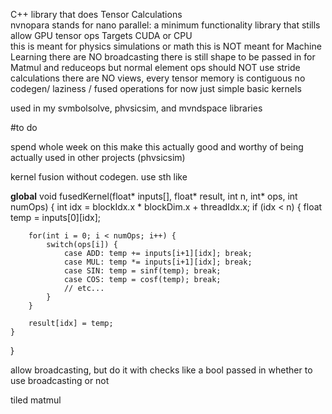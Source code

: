 C++ library that does Tensor Calculations  
nvnopara stands for nano parallel: a minimum functionality library that stills allow GPU tensor ops
Targets CUDA or CPU  
this is meant for physics simulations or math this is NOT meant for Machine Learning
there are NO broadcasting
there is still shape to be passed in for Matmul and reduceops but normal element ops should NOT use stride calculations
there are NO views, every tensor memory is contiguous
no codegen/ laziness / fused operations for now just simple basic kernels  

used in my svmbolsolve, phvsicsim, and mvndspace libraries  


#to do

spend whole week on this make this actually good and worthy of being actually used in other projects (phvsicsim)

kernel fusion without codegen. use sth like

__global__ void fusedKernel(float* inputs[], float* result, int n, int* ops, int numOps) {
    int idx = blockIdx.x * blockDim.x + threadIdx.x;
    if (idx < n) {
        float temp = inputs[0][idx];
        
        for(int i = 0; i < numOps; i++) {
            switch(ops[i]) {
                case ADD: temp += inputs[i+1][idx]; break;
                case MUL: temp *= inputs[i+1][idx]; break;
                case SIN: temp = sinf(temp); break;
                case COS: temp = cosf(temp); break;
                // etc...
            }
        }
        
        result[idx] = temp;
    }
}


allow broadcasting, but do it with checks like a bool passed in whether to use broadcasting or not

tiled matmul